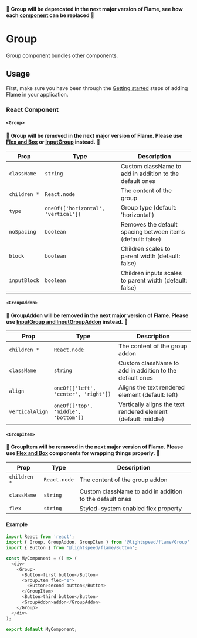 🚨 **Group will be deprecated in the next major version of Flame, see how each [component](#react-component) can be replaced** 🚨

# Group

Group component bundles other components.

## Usage

First, make sure you have been through the [Getting started](https://github.com/lightspeed/flame#getting-started) steps of adding Flame in your application.

### React Component

#### `<Group>`

🚨 **Group will be removed in the next major version of Flame. Please use [Flex and Box](https://github.com/lightspeed/flame/tree/master/packages/flame/src/Core) or [InputGroup](https://github.com/lightspeed/flame/tree/master/packages/flame/src/InputGroup) instead.** 🚨

| Prop         | Type                                | Description                                                |
| ------------ | ----------------------------------- | ---------------------------------------------------------- |
| `className`  | `string`                            | Custom className to add in addition to the default ones    |
| `children *` | `React.node`                        | The content of the group                                   |
| `type`       | `oneOf(['horizontal', 'vertical'])` | Group type (default: 'horizontal')                         |
| `noSpacing`  | `boolean`                           | Removes the default spacing between items (default: false) |
| `block`      | `boolean`                           | Children scales to parent width (default: false)           |
| `inputBlock` | `boolean`                           | Children inputs scales to parent width (default: false)    |

#### `<GroupAddon>`

🚨 **GroupAddon will be removed in the next major version of Flame. Please use [InputGroup and InputGroupAddon](https://github.com/lightspeed/flame/tree/master/packages/flame/src/InputGroup) instead.** 🚨

| Prop            | Type                                 | Description                                                   |
| --------------- | ------------------------------------ | ------------------------------------------------------------- |
| `children *`    | `React.node`                         | The content of the group addon                                |
| `className`     | `string`                             | Custom className to add in addition to the default ones       |
| `align`         | `oneOf(['left', 'center', 'right'])` | Aligns the text rendered element (default: left)              |
| `verticalAlign` | `oneOf(['top', 'middle', 'bottom'])` | Vertically aligns the text rendered element (default: middle) |

#### `<GroupItem>`

🚨 **GroupItem will be removed in the next major version of Flame. Please use [Flex and Box](https://github.com/lightspeed/flame/tree/master/packages/flame/src/Core) components for wrapping things properly.** 🚨

| Prop         | Type         | Description                                             |
| ------------ | ------------ | ------------------------------------------------------- |
| `children *` | `React.node` | The content of the group addon                          |
| `className`  | `string`     | Custom className to add in addition to the default ones |
| `flex`       | `string`     | Styled-system enabled flex property                     |

#### Example

```js
import React from 'react';
import { Group, GroupAddon, GroupItem } from '@lightspeed/flame/Group';
import { Button } from '@lightspeed/flame/Button';

const MyComponent = () => (
  <div>
    <Group>
      <Button>first button</Button>
      <GroupItem flex="1">
        <Button>second button</Button>
      </GroupItem>
      <Button>third button</Button>
      <GroupAddon>addon</GroupAddon>
    </Group>
  </div>
);

export default MyComponent;
```
